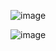 ![image](https://github.com/TheDaniel3131/design-patterns-module-study-materials-notes-and-exercises/assets/71692327/84d0cbbe-3a12-46df-bae6-66a0685596a7)

![image](https://github.com/TheDaniel3131/design-patterns-module-study-materials-notes-and-exercises/assets/71692327/8d4143ec-884e-479e-9759-93f27da2280d)
